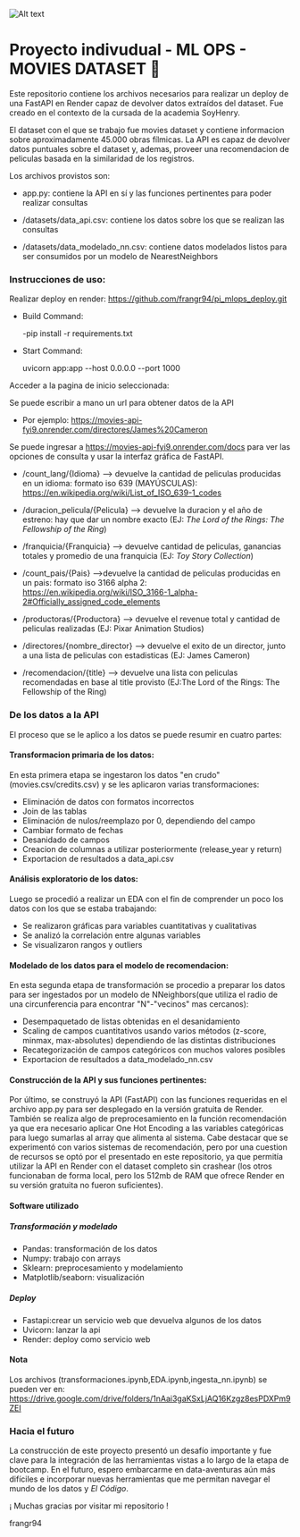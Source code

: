 ![Alt text](https://assets.soyhenry.com/henry-landing/assets/Henry/logo.png)
# Proyecto indivudual - ML OPS - MOVIES DATASET :movie_camera:


Este repositorio contiene los archivos necesarios para realizar un deploy de una FastAPI en Render capaz de devolver datos extraídos del dataset. Fue creado en el contexto de la cursada de la academia SoyHenry.

El dataset con el que se trabajo fue movies dataset y contiene informacion sobre aproximadamente 45.000 obras fílmicas.
La API es capaz de devolver datos puntuales sobre el dataset y, ademas, proveer una recomendacion de peliculas basada en la similaridad de los registros.


Los archivos provistos son:

* app.py: contiene la API en sí y las funciones pertinentes para poder realizar consultas

* /datasets/data_api.csv: contiene los datos sobre los que se realizan las consultas

* /datasets/data_modelado_nn.csv: contiene datos modelados listos para ser consumidos por un modelo de NearestNeighbors


### Instrucciones de uso:
Realizar deploy en render: https://github.com/frangr94/pi_mlops_deploy.git

* Build Command:

    -pip install -r requirements.txt

* Start Command:

    uvicorn app:app --host 0.0.0.0 --port 1000

Acceder a la pagina de inicio seleccionada:

Se puede escribir a mano un url para obtener datos de la API

* Por ejemplo: <url>https://movies-api-fyi9.onrender.com/directores/James%20Cameron</url>



Se puede ingresar a <url>https://movies-api-fyi9.onrender.com/docs</url> para ver las opciones de consulta y usar la interfaz gráfica de FastAPI.

* /count_lang/{Idioma} --> devuelve la cantidad de peliculas producidas en un idioma: formato iso 639 (MAYÚSCULAS): <url>https://en.wikipedia.org/wiki/List_of_ISO_639-1_codes</url>

* /duracion_pelicula/{Pelicula} --> devuelve la duracion y el año de estreno: hay que dar un nombre exacto (EJ: _The Lord of the Rings: The Fellowship of the Ring_)

* /franquicia/{Franquicia} --> devuelve cantidad de peliculas, ganancias totales y promedio de una franquicia (EJ: _Toy Story Collection_)

* /count_pais/{Pais} -->devuelve la cantidad de peliculas producidas en un pais: formato iso 3166 alpha 2: <url>https://en.wikipedia.org/wiki/ISO_3166-1_alpha-2#Officially_assigned_code_elements</url>

* /productoras/{Productora} --> devuelve el revenue total y cantidad de peliculas realizadas (EJ: Pixar Animation Studios)

* /directores/{nombre_director} --> devuelve el exito de un director, junto a una lista de peliculas con estadisticas (EJ: James Cameron)

* /recomendacion/{title} --> devuelve una lista con peliculas recomendadas en base al title provisto (EJ:The Lord of the Rings: The Fellowship of the Ring)



### De los datos a la API

El proceso que se le aplico a los datos se puede resumir en cuatro partes:


#### Transformacion primaria de los datos: 
En esta primera etapa se ingestaron los datos "en crudo" (movies.csv/credits.csv) y se les aplicaron varias transformaciones:

* Eliminación de datos con formatos incorrectos
* Join de las tablas
* Eliminación de nulos/reemplazo por 0, dependiendo del campo
* Cambiar formato de fechas
* Desanidado de campos
* Creacion de columnas a utilizar posteriormente (release_year y return)
* Exportacion de resultados a data_api.csv

#### Análisis exploratorio de los datos:
Luego se procedió a realizar un EDA con el fin de comprender un poco los datos con los que se estaba trabajando:

* Se realizaron gráficas para variables cuantitativas y cualitativas
* Se analizó la correlación entre algunas variables
* Se visualizaron rangos y outliers

#### Modelado de los datos para el modelo de recomendacion:
En esta segunda etapa de transformación se procedio a preparar los datos para ser ingestados por un modelo de NNeighbors(que utiliza el radio de una circunferencia para encontrar "N"-"vecinos" mas cercanos):

* Desempaquetado de listas obtenidas en el desanidamiento
* Scaling de campos cuantitativos usando varios métodos (z-score, minmax, max-absolutes) dependiendo de las distintas distribuciones
* Recategorización de campos categóricos con muchos valores posibles
* Exportacion de resultados a data_modelado_nn.csv

#### Construcción de la API y sus funciones pertinentes:
Por último, se construyó la API (FastAPI) con las funciones requeridas en el archivo app.py para ser desplegado en la versión gratuita de Render. También se realiza algo de preprocesamiento en la función recomendación ya que era necesario aplicar One Hot Encoding a las variables categóricas para luego sumarlas al array que alimenta al sistema. Cabe destacar que se experimentó con varios sistemas de recomendación, pero por una cuestion de recursos se optó por el presentado en este repositorio, ya que permitía utilizar la API en Render con el dataset completo sin crashear (los otros funcionaban de forma local, pero los 512mb de RAM que ofrece Render en su versión gratuita no fueron suficientes).

#### Software utilizado

##### Transformación y modelado
* Pandas: transformación de los datos
* Numpy: trabajo con arrays
* Sklearn: preprocesamiento y modelamiento
* Matplotlib/seaborn: visualización

##### Deploy
* Fastapi:crear un servicio web que devuelva algunos de los datos
* Uvicorn: lanzar la api
* Render: deploy como servicio web

#### Nota
Los archivos (transformaciones.ipynb,EDA.ipynb,ingesta_nn.ipynb) se pueden ver en:
<url>https://drive.google.com/drive/folders/1nAai3gaKSxLjAQ16Kzgz8esPDXPm9ZEI</url>

### Hacia el futuro
La construcción de este proyecto presentó un desafío importante y fue clave para la integración de las herramientas vistas a lo largo de la etapa de bootcamp. En el futuro, espero embarcarme en data-aventuras aún más difíciles e incorporar nuevas herramientas que me permitan navegar el mundo de los datos y _El Código_.

¡ Muchas gracias por visitar mi repositorio !

frangr94


